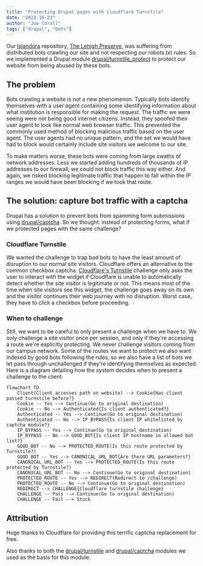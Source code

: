 ```yaml
---
title: "Protecting Drupal pages with Cloudflare Turnstile"
date: "2024-10-23"
author: "Joe Corall"
tags: ["drupal", "bots"]
---
```


Our [Islandora](https://islandora.ca) repository, [The Lehigh Preserve](https://preserve.lehigh.edu), was suffering from distributed bots crawling our site and not respecting our robots.txt rules. So we implemented a Drupal module [drupal/turnstile_protect](https://www.drupal.org/project/turnstile_protect) to protect our website from being abused by these bots.


## The problem

Bots crawling a website is not a new phenomenon. Typically bots identify themselves with a user agent containing some identifying information about what institution is responsible for making the request. The traffic we were seeing were not being good internet citizens. Instead, they spoofed their user agent to look like normal web browser traffic. This prevented the commonly used method of blocking malicious traffic based on the user agent. The user agents had no unique pattern, and the set we would have had to block would certainly include site visitors we welcome to our site.

To make matters worse, these bots were coming from large swaths of network addresses. Less we started adding hundreds of thousands of IP addresses to our firewall, we could not block traffic this way either. And again, we risked blocking legitimate traffic that happen to fall within the IP ranges we would have been blocking if we took that route.

## The solution: capture bot traffic with a captcha

Drupal has a solution to prevent bots from spamming form submissions using [drupal/captcha](https://www.drupal.org/project/captcha). So we thought: instead of protecting forms, what if we protected pages with the same challenge?

### Cloudflare Turnstile

We wanted the challenge to trap bad bots to have the least amount of disruption to our normal site visitors. Cloudflare offers an alternative to the common checkbox captcha. [Cloudflare's Turnstile](https://www.cloudflare.com/products/turnstile/) challenge only asks the user to interact with the widget if Cloudflare is unable to automatically detect whether the site visitor is legitimate or not. This means most of the time when site visitors see this widget, the challenge goes away on its own and the visitor continues their web journey with no disruption. Worst case, they have to click a checkbox before proceeding.


### When to challenge

Still, we want to be careful to only present a challenge when we have to. We only challenge a site visitor once per session, and only if they're accessing a route we're explicitly protecting. We never challenge visitors coming from our campus network. Some of the routes we want to protect we also want indexed by good bots following the rules, so we also have a list of bots we let pass through unchallenged if they're identifying themselves as expected. Here is a diagram detailing how the system decides when to present a challenge to the client:

```mermaid
flowchart TD
    Client(Client accesses path on website) --> Cookie{Has client passed turnstile before?}
    Cookie -- Yes --> Continue(Go to original destination)
    Cookie -- No --> Authenticated{Is client authenticated?}
    Authenticated -- Yes --> Continue(Go to original destination)
    Authenticated -- No --> IP_BYPASS{Is client IP whitelisted by captcha module?}
    IP_BYPASS -- Yes --> Continue(Go to original destination)
    IP_BYPASS -- No --> GOOD_BOT{Is client IP hostname in allowed bot list?}
    GOOD_BOT -- No --> PROTECTED_ROUTE(Is this route protected by Turnstile?)
    GOOD_BOT -- Yes --> CANONICAL_URL_BOT{Are there URL parameters?}
    CANONICAL_URL_BOT -- Yes --> PROTECTED_ROUTE(Is this route protected by Turnstile?)
    CANONICAL_URL_BOT -- No --> Continue(Go to original destination)
    PROTECTED_ROUTE -- Yes --> REDIRECT(Redirect to /challenge)
    PROTECTED_ROUTE -- No --> Continue(Go to original destination)
    REDIRECT --> CHALLENGE{Cloudflare turnstile challenge}
    CHALLENGE -- Pass --> Continue(Go to original destination)
    CHALLENGE -- Fail --> Stuck
```

## Attribution

Huge thanks to Cloudflare for providing this terrific captcha replacement for free.

Also thanks to both the [drupal/turnstile](https://www.drupal.org/project/turnstile) and [drupal/captcha](https://www.drupal.org/project/captcha) modules we used as the basis for this module.

